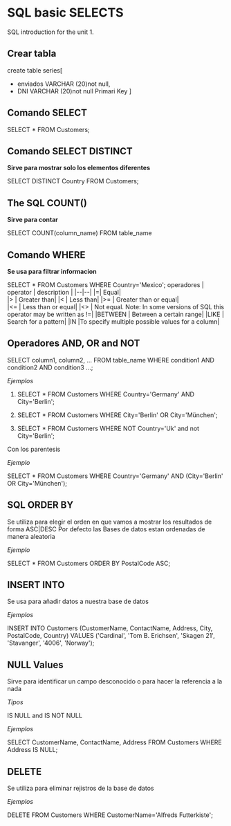 # SQL basic SELECTS

SQL introduction for the unit 1.

## Crear tabla

create table series[
  * enviados VARCHAR (20)not null,
  *  DNI VARCHAR (20)not null Primari Key
 ]

## Comando **SELECT**

SELECT * FROM Customers;

## Comando SELECT DISTINCT

**Sirve para mostrar solo los elementos diferentes**

SELECT DISTINCT Country FROM Customers;

## The SQL COUNT()

**Sirve para contar**

SELECT COUNT(column_name)
FROM table_name

## Comando WHERE

**Se usa para filtrar informacion**

SELECT * FROM Customers
WHERE Country='Mexico'; 
operadores
| operator | description |
|--|--|
|=| 	Equal| 	
|> |	Greater than|
|< |	Less than|
|>= |	Greater than or equal|	
|<= |	Less than or equal|
|<> |	Not equal. Note: In some versions of SQL this operator may be written as !=|
|BETWEEN |	Between a certain range|
|LIKE |	Search for a pattern|
|IN |To specify multiple possible values for a column|

## Operadores AND, OR and NOT 


SELECT column1, column2, ...
FROM table_name
WHERE condition1 AND condition2 AND condition3 ...; 

*Ejemplos*
1. SELECT * FROM Customers
WHERE Country='Germany' AND City='Berlin';

2. SELECT * FROM Customers
WHERE City='Berlin' OR City='München';

3. SELECT * FROM Customers
WHERE NOT Country='Uk' and not City='Berlin';

Con los parentesis 

*Ejemplo*

SELECT * FROM Customers
WHERE Country='Germany' AND (City='Berlin' OR City='München'); 

## SQL ORDER BY

Se utiliza para elegir el orden en que vamos a mostrar los resultados de forma ASC|DESC
Por defecto las Bases de datos estan ordenadas de manera aleatoria

*Ejemplo*

SELECT * FROM Customers
ORDER BY PostalCode ASC;

## INSERT INTO
Se usa para añadir datos a nuestra base de datos

*Ejemplos*

INSERT INTO Customers (CustomerName, ContactName, Address, City, PostalCode, Country)
VALUES ('Cardinal', 'Tom B. Erichsen', 'Skagen 21', 'Stavanger', '4006', 'Norway');

## NULL Values
Sirve para identificar un campo desconocido o para hacer la referencia a la nada

*Tipos*

IS NULL and IS NOT NULL

*Ejemplos*

SELECT CustomerName, ContactName, Address
FROM Customers
WHERE Address IS NULL;

## DELETE
Se utiliza para eliminar rejistros de la base de datos

*Ejemplos*

 DELETE FROM Customers WHERE CustomerName='Alfreds Futterkiste'; 
